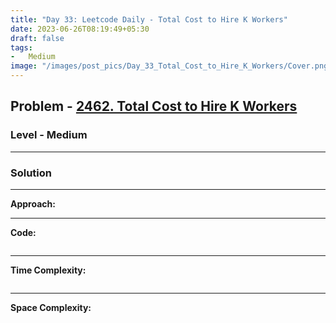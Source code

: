 ```yaml
---
title: "Day 33: Leetcode Daily - Total Cost to Hire K Workers"
date: 2023-06-26T08:19:49+05:30
draft: false
tags:
-   Medium
image: "/images/post_pics/Day_33_Total_Cost_to_Hire_K_Workers/Cover.png"
---
```



## Problem - [2462. Total Cost to Hire K Workers](https://leetcode.com/problems/total-cost-to-hire-k-workers/)

### Level - Medium
---

### Solution

---
**Approach:**


---

**Code:**

```java


```
---

**Time Complexity:**
```

```

---

**Space Complexity:**
```

```


